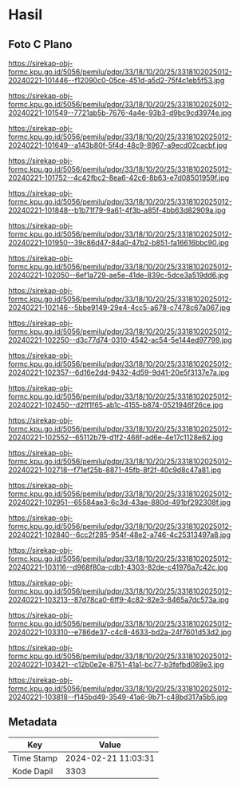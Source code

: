 # Hasil

## Foto C Plano

https://sirekap-obj-formc.kpu.go.id/5056/pemilu/pdpr/33/18/10/20/25/3318102025012-20240221-101446--f12090c0-05ce-451d-a5d2-75f4c1eb5f53.jpg

https://sirekap-obj-formc.kpu.go.id/5056/pemilu/pdpr/33/18/10/20/25/3318102025012-20240221-101549--7721ab5b-7676-4a4e-93b3-d9bc9cd3974e.jpg

https://sirekap-obj-formc.kpu.go.id/5056/pemilu/pdpr/33/18/10/20/25/3318102025012-20240221-101649--a143b80f-5f4d-48c9-8967-a9ecd02cacbf.jpg

https://sirekap-obj-formc.kpu.go.id/5056/pemilu/pdpr/33/18/10/20/25/3318102025012-20240221-101752--4c42fbc2-8ea6-42c6-8b63-e7d08501959f.jpg

https://sirekap-obj-formc.kpu.go.id/5056/pemilu/pdpr/33/18/10/20/25/3318102025012-20240221-101848--b1b71f79-9a61-4f3b-a85f-4bb63d82909a.jpg

https://sirekap-obj-formc.kpu.go.id/5056/pemilu/pdpr/33/18/10/20/25/3318102025012-20240221-101950--39c86d47-84a0-47b2-b851-fa16616bbc90.jpg

https://sirekap-obj-formc.kpu.go.id/5056/pemilu/pdpr/33/18/10/20/25/3318102025012-20240221-102050--6ef1a729-ae5e-41de-839c-5dce3a519dd6.jpg

https://sirekap-obj-formc.kpu.go.id/5056/pemilu/pdpr/33/18/10/20/25/3318102025012-20240221-102146--5bbe9149-29e4-4cc5-a678-c7478c67a067.jpg

https://sirekap-obj-formc.kpu.go.id/5056/pemilu/pdpr/33/18/10/20/25/3318102025012-20240221-102250--d3c77d74-0310-4542-ac54-5e144ed97799.jpg

https://sirekap-obj-formc.kpu.go.id/5056/pemilu/pdpr/33/18/10/20/25/3318102025012-20240221-102357--6d16e2dd-9432-4d59-9d41-20e5f3137e7a.jpg

https://sirekap-obj-formc.kpu.go.id/5056/pemilu/pdpr/33/18/10/20/25/3318102025012-20240221-102450--d2ff1f65-ab1c-4155-b874-0521946f26ce.jpg

https://sirekap-obj-formc.kpu.go.id/5056/pemilu/pdpr/33/18/10/20/25/3318102025012-20240221-102552--65112b79-d1f2-466f-ad6e-4e17c1128e62.jpg

https://sirekap-obj-formc.kpu.go.id/5056/pemilu/pdpr/33/18/10/20/25/3318102025012-20240221-102718--f71ef25b-8871-45fb-8f2f-40c9d8c47a81.jpg

https://sirekap-obj-formc.kpu.go.id/5056/pemilu/pdpr/33/18/10/20/25/3318102025012-20240221-102951--65584ae3-6c3d-43ae-880d-491bf292308f.jpg

https://sirekap-obj-formc.kpu.go.id/5056/pemilu/pdpr/33/18/10/20/25/3318102025012-20240221-102840--6cc2f285-954f-48e2-a746-4c25313497a8.jpg

https://sirekap-obj-formc.kpu.go.id/5056/pemilu/pdpr/33/18/10/20/25/3318102025012-20240221-103116--d968f80a-cdb1-4303-82de-c41976a7c42c.jpg

https://sirekap-obj-formc.kpu.go.id/5056/pemilu/pdpr/33/18/10/20/25/3318102025012-20240221-103213--87d78ca0-6ff9-4c82-82e3-8465a7dc573a.jpg

https://sirekap-obj-formc.kpu.go.id/5056/pemilu/pdpr/33/18/10/20/25/3318102025012-20240221-103310--e786de37-c4c8-4633-bd2a-24f7601d53d2.jpg

https://sirekap-obj-formc.kpu.go.id/5056/pemilu/pdpr/33/18/10/20/25/3318102025012-20240221-103421--c12b0e2e-8751-41a1-bc77-b3fefbd089e3.jpg

https://sirekap-obj-formc.kpu.go.id/5056/pemilu/pdpr/33/18/10/20/25/3318102025012-20240221-103818--f145bd49-3549-41a6-9b71-c48bd317a5b5.jpg


## Metadata

| Key        | Value               |
| ---------- | ------------------- |
| Time Stamp | 2024-02-21 11:03:31 |
| Kode Dapil | 3303                |



